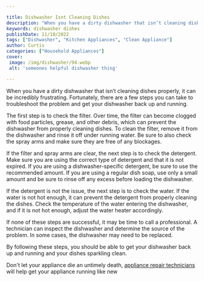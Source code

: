 ```yaml
---

title: Dishwasher Isnt Cleaning Dishes
description: "When you have a dirty dishwasher that isn’t cleaning dishes properly, it can be incredibly frustrating. Fortunately, there are a f...get more detail"
keywords: dishwasher dishes
publishDate: 11/10/2022
tags: ["Dishwasher", "Kitchen Appliances", "Clean Appliance"]
author: Curtis
categories: ["Household Appliances"]
cover: 
 image: /img/dishwasher/94.webp
 alt: 'someones helpful dishwasher thing'

---
```


When you have a dirty dishwasher that isn’t cleaning dishes properly, it can be incredibly frustrating. Fortunately, there are a few steps you can take to troubleshoot the problem and get your dishwasher back up and running.

The first step is to check the filter. Over time, the filter can become clogged with food particles, grease, and other debris, which can prevent the dishwasher from properly cleaning dishes. To clean the filter, remove it from the dishwasher and rinse it off under running water. Be sure to also check the spray arms and make sure they are free of any blockages.

If the filter and spray arms are clear, the next step is to check the detergent. Make sure you are using the correct type of detergent and that it is not expired. If you are using a dishwasher-specific detergent, be sure to use the recommended amount. If you are using a regular dish soap, use only a small amount and be sure to rinse off any excess before loading the dishwasher.

If the detergent is not the issue, the next step is to check the water. If the water is not hot enough, it can prevent the detergent from properly cleaning the dishes. Check the temperature of the water entering the dishwasher, and if it is not hot enough, adjust the water heater accordingly.

If none of these steps are successful, it may be time to call a professional. A technician can inspect the dishwasher and determine the source of the problem. In some cases, the dishwasher may need to be replaced.

By following these steps, you should be able to get your dishwasher back up and running and your dishes sparkling clean.

Don't let your appliance die an untimely death, <a href="/pages/appliance-repair-technicians/">appliance repair technicians</a> will help get your appliance running like new